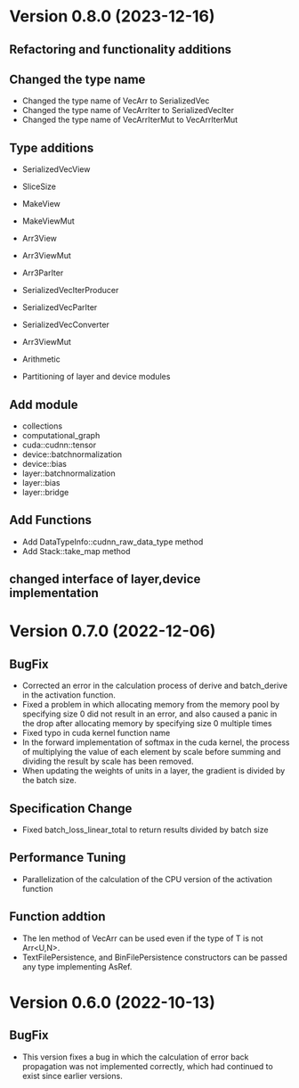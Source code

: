 Version 0.8.0 (2023-12-16)
===========================

Refactoring and functionality additions
--------

Changed the type name
-
- Changed the type name of VecArr to SerializedVec
- Changed the type name of VecArrIter to SerializedVecIter
- Changed the type name of VecArrIterMut to VecArrIterMut

Type additions
- 
- SerializedVecView
- SliceSize
- MakeView
- MakeViewMut
- Arr3View
- Arr3ViewMut
- Arr3ParIter
- SerializedVecIterProducer
- SerializedVecParIter
- SerializedVecConverter
- Arr3ViewMut
- Arithmetic

- Partitioning of layer and device modules

Add module
- 
- collections
- computational_graph
- cuda::cudnn::tensor
- device::batchnormalization
- device::bias
- layer::batchnormalization
- layer::bias
- layer::bridge

Add Functions
-
- Add DataTypeInfo::cudnn_raw_data_type method
- Add Stack::take_map method

changed interface of layer,device implementation
-

Version 0.7.0 (2022-12-06)
===========================

BugFix
--------
- Corrected an error in the calculation process of derive and batch_derive in the activation function.
- Fixed a problem in which allocating memory from the memory pool by specifying size 0 did not result in an error, and also caused a panic in the drop after allocating memory by specifying size 0 multiple times
- Fixed typo in cuda kernel function name
- In the forward implementation of softmax in the cuda kernel, the process of multiplying the value of each element by scale before summing and dividing the result by scale has been removed.
- When updating the weights of units in a layer, the gradient is divided by the batch size.


Specification Change
--------
- Fixed batch_loss_linear_total to return results divided by batch size

Performance Tuning
--------
- Parallelization of the calculation of the CPU version of the activation function

Function addtion
--------
- The len method of VecArr can be used even if the type of T is not Arr<U,N>.
- TextFilePersistence, and BinFilePersistence constructors can be passed any type implementing AsRef<Path>.

Version 0.6.0 (2022-10-13)
===========================

BugFix
--------
- This version fixes a bug in which the calculation of error back propagation was not implemented correctly, which had continued to exist since earlier versions.
